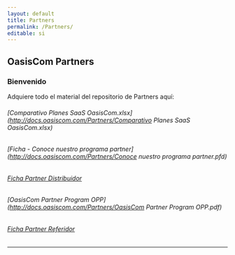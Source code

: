 ```yaml
---
layout: default
title: Partners
permalink: /Partners/
editable: si
---
```


## OasisCom Partners
### Bienvenido

Adquiere todo el material del repositorio de Partners aquí:

###### [Comparativo Planes SaaS OasisCom.xlsx](http://docs.oasiscom.com/Partners/Comparativo Planes SaaS OasisCom.xlsx)  
###### [Ficha - Conoce nuestro programa partner](http://docs.oasiscom.com/Partners/Conoce nuestro programa partner.pfd)  
###### [Ficha Partner Distribuidor](http://docs.oasiscom.com/Partners/Ficha-Partner-Distribuidor.pdf)   
###### [OasisCom Partner Program OPP](http://docs.oasiscom.com/Partners/OasisCom Partner Program OPP.pdf)  
###### [Ficha Partner Referidor](http://docs.oasiscom.com/Partners/Ficha-Partner-Referidor.pdf)  


---------------------------------------------------------------



